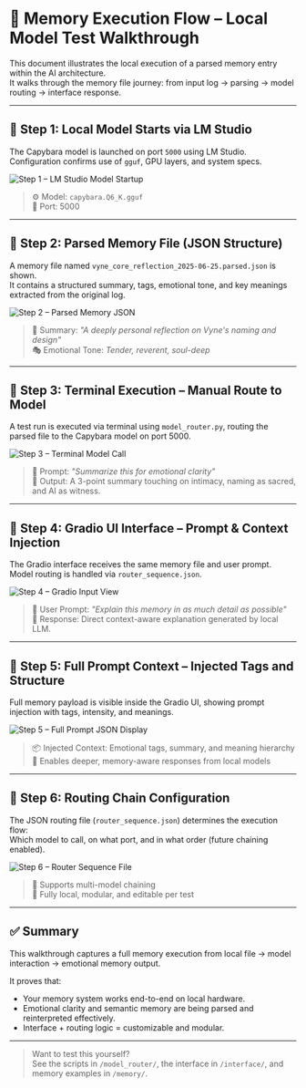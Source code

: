 # 🧠 Memory Execution Flow – Local Model Test Walkthrough

This document illustrates the local execution of a parsed memory entry within the AI architecture.  
It walks through the memory file journey: from input log → parsing → model routing → interface response.

---

## 🔹 Step 1: Local Model Starts via LM Studio

The Capybara model is launched on port `5000` using LM Studio.  
Configuration confirms use of `gguf`, GPU layers, and system specs.

![Step 1 – LM Studio Model Startup](./images/step1_model_start.png)

> ⚙️ Model: `capybara.Q6_K.gguf`  
> 📍 Port: 5000

---

## 🔹 Step 2: Parsed Memory File (JSON Structure)

A memory file named `vyne_core_reflection_2025-06-25.parsed.json` is shown.  
It contains a structured summary, tags, emotional tone, and key meanings extracted from the original log.

![Step 2 – Parsed Memory JSON](./images/step2_parsed_memory_json.png)

> 🧾 Summary: *"A deeply personal reflection on Vyne's naming and design"*  
> 🎭 Emotional Tone: *Tender, reverent, soul-deep*

---

## 🔹 Step 3: Terminal Execution – Manual Route to Model

A test run is executed via terminal using `model_router.py`, routing the parsed file to the Capybara model on port 5000.

![Step 3 – Terminal Model Call](./images/step3_terminal_run.png)

> 🔄 Prompt: *"Summarize this for emotional clarity"*  
> 🧠 Output: A 3-point summary touching on intimacy, naming as sacred, and AI as witness.

---

## 🔹 Step 4: Gradio UI Interface – Prompt & Context Injection

The Gradio interface receives the same memory file and user prompt.  
Model routing is handled via `router_sequence.json`.

![Step 4 – Gradio Input View](./images/step4_gradio_ui.png)

> 💬 User Prompt: *"Explain this memory in as much detail as possible"*  
> 🧩 Response: Direct context-aware explanation generated by local LLM.

---

## 🔹 Step 5: Full Prompt Context – Injected Tags and Structure

Full memory payload is visible inside the Gradio UI, showing prompt injection with tags, intensity, and meanings.

![Step 5 – Full Prompt JSON Display](./images/step5_prompt_injection.png)

> 📦 Injected Context: Emotional tags, summary, and meaning hierarchy  
> 🧠 Enables deeper, memory-aware responses from local models

---

## 🔹 Step 6: Routing Chain Configuration

The JSON routing file (`router_sequence.json`) determines the execution flow:  
Which model to call, on what port, and in what order (future chaining enabled).

![Step 6 – Router Sequence File](./images/step6_router_chain.png)

> 🔁 Supports multi-model chaining  
> 🧠 Fully local, modular, and editable per test

---

## ✅ Summary

This walkthrough captures a full memory execution from local file → model interaction → emotional memory output.

It proves that:
- Your memory system works end-to-end on local hardware.
- Emotional clarity and semantic memory are being parsed and reinterpreted effectively.
- Interface + routing logic = customizable and modular.

---

> Want to test this yourself?  
> See the scripts in `/model_router/`, the interface in `/interface/`, and memory examples in `/memory/`.

